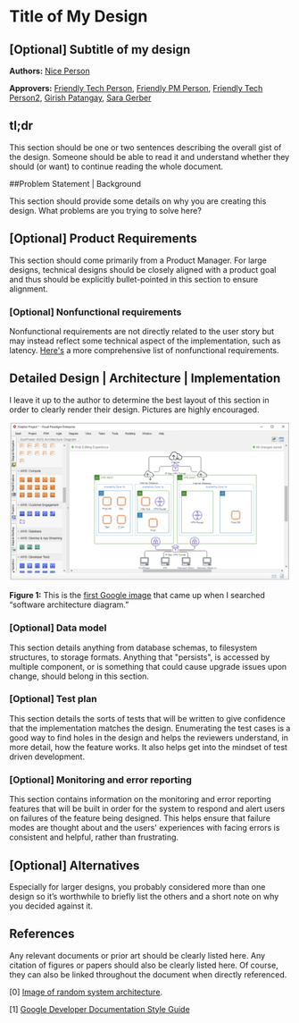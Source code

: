 # Title of My Design


## [Optional] Subtitle of my design 

**Authors:** [Nice Person](mailto:some.nice.person@chanzuckerberg.com)

**Approvers:** [Friendly Tech Person](mailto:some.nice.person@chanzuckerberg.com), [Friendly PM Person](mailto:some.nice.person@chanzuckerberg.com), [Friendly Tech Person2](mailto:some.nice.person@chanzuckerberg.com), [Girish Patangay](mailto:girish.patangay@chanzuckerberg.com), [Sara Gerber](mailto:sara.gerber@chanzuckerberg.com) 

## tl;dr 

This section should be one or two sentences describing the overall gist of the design. Someone should be able to read it and understand whether they should (or want) to continue reading the whole document.


##Problem Statement | Background

This section should provide some details on why you are creating this design. What problems are you trying to solve here?


## [Optional] Product Requirements

This section should come primarily from a Product Manager. For large designs, technical designs should be closely aligned with a product goal and thus should be explicitly bullet-pointed in this section to ensure alignment.


### [Optional] Nonfunctional requirements

Nonfunctional requirements are not directly related to the user story but may instead reflect some technical aspect of the implementation, such as latency. [Here's](https://en.wikipedia.org/wiki/Non-functional_requirement) a more comprehensive list of nonfunctional requirements.

## Detailed Design | Architecture | Implementation

I leave it up to the author to determine the best layout of this section in order to clearly render their design. Pictures are highly encouraged.

![Sample Architecture](imgs/sample_architecture.png)


**Figure 1:** This is the [first Google image](https://www.visual-paradigm.com/features/aws-architecture-diagram-tool/) that came up when I searched “software architecture diagram.”


### [Optional] Data model

This section details anything from database schemas, to filesystem structures, to storage formats. Anything that "persists", is accessed by multiple component, or is something that could cause upgrade issues upon change, should belong in this section.


### [Optional] Test plan

This section details the sorts of tests that will be written to give confidence that the implementation matches the design. Enumerating the test cases is a good way to find holes in the design and helps the reviewers understand, in more detail, how the feature works. It also helps get into the mindset of test driven development.


### [Optional] Monitoring and error reporting

This section contains information on the monitoring and error reporting features that will be built in order for the system to respond and alert users on failures of the feature being designed. This helps ensure that failure modes are thought about and the users' experiences with facing errors is consistent and helpful, rather than frustrating.


## [Optional] Alternatives

Especially for larger designs, you probably considered more than one design so it’s worthwhile to briefly list the others and a short note on why you decided against it.


## References

Any relevant documents or prior art should be clearly listed here. Any citation of figures or papers should also be clearly listed here. Of course, they can also be linked throughout the document when directly referenced.

[0] [Image of random system architecture](https://www.visual-paradigm.com/features/aws-architecture-diagram-tool/).

[1] [Google Developer Documentation Style Guide](https://developers.google.com/style/highlights#introduction_1)
